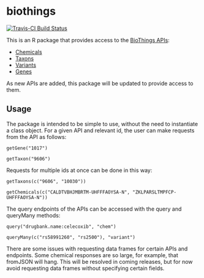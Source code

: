 # biothings
[![Travis-CI Build Status](https://travis-ci.org/biothings/biothings_client.R.svg?branch=master)](https://travis-ci.org/biothings/biothings_client.R)

This is an R package that provides access to the [BioThings APIs](biothings.io):
* [Chemicals](http://mychem.info/)
* [Taxons](http://t.biothings.io/)
* [Variants](http://myvariant.info/)
* [Genes](http://mygene.info/)

As new APIs are added, this package will be updated to provide access to them.

## Usage
The package is intended to be simple to use, without the need to instantiate a class object. For a given API and relevant id, the user can make requests from the API as follows:
```
getGene("1017")

getTaxon("9606")
```

Requests for multiple ids at once can be done in this way:
```
getTaxons(c("9606", "10030"))

getChemicals(c("CALDTVBHJMBRTM-UHFFFAOYSA-N", "ZKLPARSLTMPFCP-UHFFFAOYSA-N"))
```

The query endpoints of the APIs can be accessed with the query and queryMany methods:
```
query("drugbank.name:celecoxib", "chem")

queryMany(c("rs58991260", "rs2500"), "variant")
```

There are some issues with requesting data frames for certain APIs and endpoints. Some chemical responses are so large, for example, that fromJSON will hang. This will be resolved in coming releases, but for now avoid requesting data frames without specifying certain fields.
